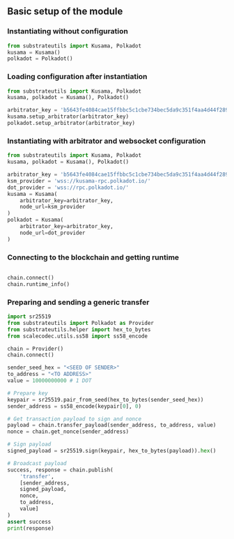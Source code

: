 ## Basic setup of the module

### Instantiating without configuration
```python
from substrateutils import Kusama, Polkadot
kusama = Kusama()
polkadot = Polkadot()
```

### Loading configuration after instantiation
```python
from substrateutils import Kusama, Polkadot
kusama, polkadot = Kusama(), Polkadot()

arbitrator_key = 'b5643fe4084cae15ffbbc5c1cbe734bec5da9c351f4aa4d44f2897efeb8375c8'
kusama.setup_arbitrator(arbitrator_key)
polkadot.setup_arbitrator(arbitrator_key)
```

### Instantiating with arbitrator and websocket configuration
```python
from substrateutils import Kusama, Polkadot
kusama, polkadot = Kusama(), Polkadot()

arbitrator_key = 'b5643fe4084cae15ffbbc5c1cbe734bec5da9c351f4aa4d44f2897efeb8375c8'
ksm_provider = 'wss://kusama-rpc.polkadot.io/'
dot_provider = 'wss://rpc.polkadot.io/'
kusama = Kusama(
    arbitrator_key=arbitrator_key,
    node_url=ksm_provider
)
polkadot = Kusama(
    arbitrator_key=arbitrator_key,
    node_url=dot_provider
)
```

### Connecting to the blockchain and getting runtime
```python

chain.connect()
chain.runtime_info()
```

### Preparing and sending a generic transfer

```python
import sr25519
from substrateutils import Polkadot as Provider
from substrateutils.helper import hex_to_bytes
from scalecodec.utils.ss58 import ss58_encode

chain = Provider()
chain.connect()

sender_seed_hex = "<SEED OF SENDER>"
to_address = "<TO ADDRESS>"
value = 10000000000 # 1 DOT

# Prepare key
keypair = sr25519.pair_from_seed(hex_to_bytes(sender_seed_hex))
sender_address = ss58_encode(keypair[0], 0)

# Get transaction payload to sign and nonce
payload = chain.transfer_payload(sender_address, to_address, value)
nonce = chain.get_nonce(sender_address)

# Sign payload
signed_payload = sr25519.sign(keypair, hex_to_bytes(payload)).hex()

# Broadcast payload
success, response = chain.publish(
    'transfer',
    [sender_address,
    signed_payload,
    nonce,
    to_address,
    value]
)
assert success
print(response)
```
